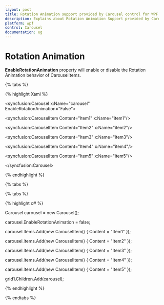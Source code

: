 ```yaml
---
layout: post
title: Rotation Animation support provided by Carousel control for WPF
description: Explains about Rotation Animation Support provided by Carousel control for WPF
platform: wpf
control: Carousel
documentation: ug
---
```


# Rotation Animation 

**EnableRotationAnimation** property will enable or disable the Rotation Animation behavior of CarouselItems.

{% tabs %}

{% highlight Xaml %}

<syncfusion:Carousel x:Name="carousel" EnableRotationAnimation="False">

<syncfusion:CarouselItem Content="Item1" x:Name="item1"/>

<syncfusion:CarouselItem Content="Item2" x:Name="item2"/>

<syncfusion:CarouselItem Content="Item3" x:Name="item3"/>

<syncfusion:CarouselItem Content="Item4" x:Name="item4"/>

<syncfusion:CarouselItem Content="Item5" x:Name="item5"/>

</syncfusion:Carousel>

{% endhighlight %}

{% tabs %}

{% tabs %}

{% highlight c# %}

Carousel carousel = new Carousel();

carousel.EnableRotationAnimation = false;

carousel.Items.Add(new CarouselItem() { Content = "Item1" });

carousel.Items.Add(new CarouselItem() { Content = "Item2" });

carousel.Items.Add(new CarouselItem() { Content = "Item3" });

carousel.Items.Add(new CarouselItem() { Content = "Item4" });

carousel.Items.Add(new CarouselItem() { Content = "Item5" });

grid1.Children.Add(carousel);


{% endhighlight %}

{% endtabs %}
